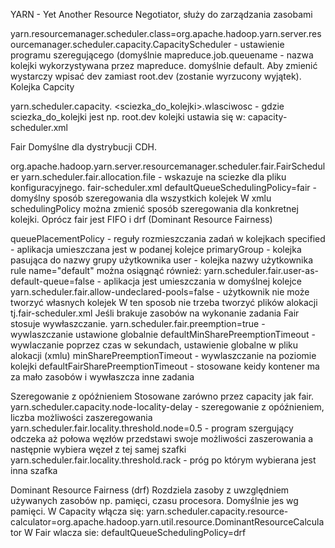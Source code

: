 YARN - Yet Another Resource Negotiator, służy do zarządzania zasobami 

yarn.resourcemanager.scheduler.class=org.apache.hadoop.yarn.server.resourcemanager.scheduler.capacity.CapacityScheduler  - ustawienie programu szeregującego (domyślnie 
mapreduce.job.queuename - nazwa kolejki wykorzystywana przez mapreduce. domyślnie default. Aby zmienić wystarczy wpisać dev zamiast root.dev (zostanie wyrzucony wyjątek). 
Kolejka Capcity

yarn.scheduler.capacity. <sciezka_do_kolejki>.wlasciwosc - gdzie sciezka_do_kolejki jest np. root.dev
kolejki ustawia się w: capacity-scheduler.xml

Fair 
Domyślne dla dystrybucji CDH. 

org.apache.hadoop.yarn.server.resourcemanager.scheduler.fair.FairScheduler 
yarn.scheduler.fair.allocation.file - wskazuje na sciezke dla pliku konfiguracyjnego. fair-scheduler.xml
defaultQueueSchedulingPolicy=fair - domyślny sposób szeregowania dla wszystkich kolejek
W xmlu schedulingPolicy można zmienić sposób szeregowania dla konkretnej kolejki. Oprócz fair jest FIFO i drf (Dominant Resource Fairness) 


queuePlacementPolicy - reguły rozmieszczania zadań w kolejkach
specified - aplikacja umieszczana jest w podanej kolejce
primaryGroup - kolejka pasująca do nazwy grupy użytkownika 
user - kolejka nazwy użytkownika
rule name="default" można osiągnąć również: 
yarn.scheduler.fair.user-as-default-queue=false - aplikacja jest umieszczania w domyślnej kolejce
yarn.scheduler.fair.allow-undeclared-pools=false - użytkownik nie może tworzyć własnych kolejek
W ten sposob nie trzeba tworzyć plików alokacji tj.fair-scheduler.xml
Jeśli brakuje zasobów na wykonanie zadania Fair stosuje wywłaszczanie. 
yarn.scheduler.fair.preemption=true - wywlaszczanie ustawione globalnie 
defaultMinSharePreemptionTimeout - wywlaczanie poprzez czas w sekundach, ustawienie globalne w pliku alokacji (xmlu)
minSharePreemptionTimeout - wywlaszczanie na poziomie kolejki
defaultFairSharePreemptionTimeout - stosowane keidy kontener ma za mało zasobów i wywłaszcza inne zadania

Szeregowanie z opóźnieniem
Stosowane zarówno przez capacity jak fair. 
yarn.scheduler.capacity.node-locality-delay - szeregowanie z opóźnieniem, liczba możliwości zaszeregowania 
yarn.scheduler.fair.locality.threshold.node=0.5 - program szergujący odczeka aż połowa węzłów przedstawi swoje możliwości zaszerowania a następnie wybiera węzeł z tej samej szafki 
yarn.scheduler.fair.locality.threshold.rack - próg po którym wybierana jest inna szafka 

 Dominant Resource Fairness (drf)
 Rozdziela zasoby z uwzględniem używanych zasobów np. pamięci, czasu procesora. Domyślnie jes wg pamięci. 
 W Capacity włącza się: 
 yarn.scheduler.capacity.resource-calculator=org.apache.hadoop.yarn.util.resource.DominantResourceCalculator
 W Fair wlacza sie: 
 defaultQueueSchedulingPolicy=drf
 





